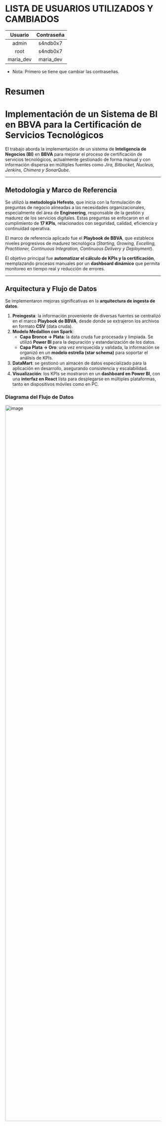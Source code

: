 # LISTA DE USUARIOS UTILIZADOS Y CAMBIADOS

|   Usuario   | Contraseña |
|:-----------:|:----------:|
|   admin     |  s4ndb0x7  |
|   root      |  s4ndb0x7  |
| maria_dev   | maria_dev  |

* Nota: Primero se tiene que cambiar las contraseñas.

# Resumen

# Implementación de un Sistema de BI en BBVA para la Certificación de Servicios Tecnológicos  

El trabajo aborda la implementación de un sistema de **Inteligencia de Negocios (BI)** en **BBVA** para mejorar el proceso de certificación de servicios tecnológicos, actualmente gestionado de forma manual y con información dispersa en múltiples fuentes como *Jira, Bitbucket, Nucleus, Jenkins, Chimera y SonarQube*.  

---

## Metodología y Marco de Referencia  

Se utilizó la **metodología Hefesto**, que inicia con la formulación de preguntas de negocio alineadas a las necesidades organizacionales, especialmente del área de **Engineering**, responsable de la gestión y madurez de los servicios digitales. Estas preguntas se enfocaron en el cumplimiento de **17 KPIs**, relacionados con seguridad, calidad, eficiencia y continuidad operativa.  

El marco de referencia aplicado fue el **Playbook de BBVA**, que establece niveles progresivos de madurez tecnológica (*Starting, Growing, Excelling, Practitioner, Continuous Integration, Continuous Delivery y Deployment*).  

El objetivo principal fue **automatizar el cálculo de KPIs y la certificación**, reemplazando procesos manuales por un **dashboard dinámico** que permita monitoreo en tiempo real y reducción de errores.  

---

## Arquitectura y Flujo de Datos  

Se implementaron mejoras significativas en la **arquitectura de ingesta de datos**.  

1. **Preingesta**: la información proveniente de diversas fuentes se centralizó en el marco **Playbook de BBVA**, desde donde se extrajeron los archivos en formato **CSV** (data cruda).  
2. **Modelo Medallion con Spark**:  
   - **Capa Bronce → Plata**: la data cruda fue procesada y limpiada. Se utilizó **Power BI** para la depuración y estandarización de los datos.  
   - **Capa Plata → Oro**: una vez enriquecida y validada, la información se organizó en un **modelo estrella (star schema)** para soportar el análisis de KPIs.  
3. **DataMart**: se gestionó un almacén de datos especializado para la aplicación en desarrollo, asegurando consistencia y escalabilidad.  
4. **Visualización**: los KPIs se mostraron en un **dashboard en Power BI**, con una **interfaz en React** lista para desplegarse en múltiples plataformas, tanto en dispositivos móviles como en PC.  

### Diagrama del Flujo de Datos  

<img width="4982" height="2314" alt="image" src="https://github.com/user-attachments/assets/d15ab48f-8b5a-496d-aa62-598e901fcf6c" />

